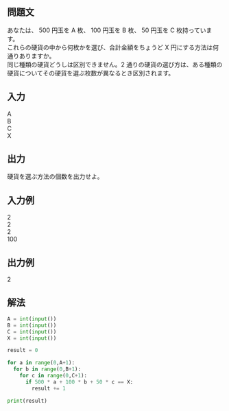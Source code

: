 ## 問題文
あなたは、
500 円玉を 
A 枚、
100 円玉を 
B 枚、
50 円玉を 
C 枚持っています。  
これらの硬貨の中から何枚かを選び、合計金額をちょうど 
X 円にする方法は何通りありますか。  
同じ種類の硬貨どうしは区別できません。2 通りの硬貨の選び方は、ある種類の硬貨についてその硬貨を選ぶ枚数が異なるとき区別されます。
## 入力
A  
B  
C  
X
## 出力
硬貨を選ぶ方法の個数を出力せよ。
## 入力例
2  
2  
2  
100
## 出力例
2
## 解法

```python
A = int(input())
B = int(input())
C = int(input())
X = int(input())

result = 0

for a in range(0,A+1):
  for b in range(0,B+1):
    for c in range(0,C+1):
      if 500 * a + 100 * b + 50 * c == X:
        result += 1

print(result)